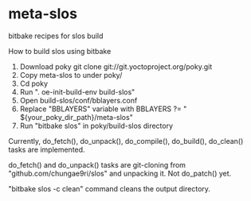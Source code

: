 # meta-slos
bitbake recipes for slos build

How to build slos using bitbake
1. Download poky 
   git clone git://git.yoctoproject.org/poky.git
2. Copy meta-slos to under poky/
3. Cd poky
4. Run ". oe-init-build-env build-slos"
5. Open build-slos/conf/bblayers.conf
6. Replace "BBLAYERS" variable with
   BBLAYERS ?= " ${your_poky_dir_path}/meta-slos"
7. Run "bitbake slos" in poky/build-slos directory

Currently, do_fetch(), do_unpack(), do_compile(), do_build(), do_clean() 
tasks are implemented.

do_fetch() and do_unpack() tasks are git-cloning from "github.com/chungae9ri/slos" 
and unpacking it. Not do_patch() yet.

"bitbake slos -c clean" command cleans the output directory.
